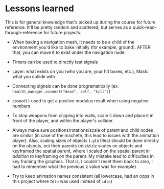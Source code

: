 # Lessons learned
This is for general knowledge that's picked up during the course for future reference. It'll be pretty random and scattered, but serves as a quick-read-through-reference for future projects.

* When baking a navigation mesh, it needs to be a child of the environment you'd like to bake initially (for example, ground). AFTER that, you can move it to exist under the navigation node.

* Timers can be used to directly test signals

* Layer: what exists on you (who you are, your hit boxes, etc.), Mask: what you collide with

* Connecting signals can be done programatically (ex: `health_manager.connect("dead", self, "kill")`)

* `posmod()` used to get a positive modulus result when using negative numbers

* To stop weapons from clipping into walls, scale it down and place it in front of the player, and within the player's collider.

* Always make sure positions/rotations/scale of parent and child nodes are similar (in case of the machete, this lead to issues with the animation player). Also, scaling sizes of objects (`.glb` files) should be done directly on the objects, not their parents (miziziziz scales on objects and keyframed the spatial parent, where I scaled on the spatial parent *in addition to* keyframing on the parent. My mistake lead to difficulties in key framing the graphics. That is, I couldn't reset them back to zero, I had to remember what the previous z value was for example)

* Try to keep animation names consistent (all lowercase, had an oops in this project where `Idle` was used instead of `idle`)
